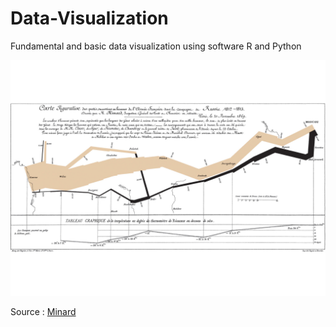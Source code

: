 # Data-Visualization
Fundamental and basic data visualization using software R and Python

![Slide1](https://github.com/ikanurlaily/Data-Visualization/blob/main/images/Minard.jpg)

Source : [Minard](https://ageofrevolution.org/200-object/flow-map-of-napoleons-invasion-of-russia/)

